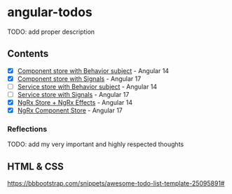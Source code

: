 # angular-todos

TODO: add proper description

## Contents

- [x] [Component store with Behavior subject](/todos-component-based/) - Angular 14
- [x] [Component store with Signals](/todos-component-based-signals/) - Angular 17
- [ ] [Service store with Behavior subject](/todos-service-based/) - Angular 14
- [ ] [Service store with Signals](/todos-service-based-signals/) - Angular 17
- [x] [NgRx Store + NgRx Effects](/todos-ngrx-store/) - Angular 14
- [x] [NgRx Component Store](/todos-ngrx-component-store/) - Angular 17

### Reflections

TODO: add my very important and highly respected thoughts

## HTML & CSS

https://bbbootstrap.com/snippets/awesome-todo-list-template-25095891#
